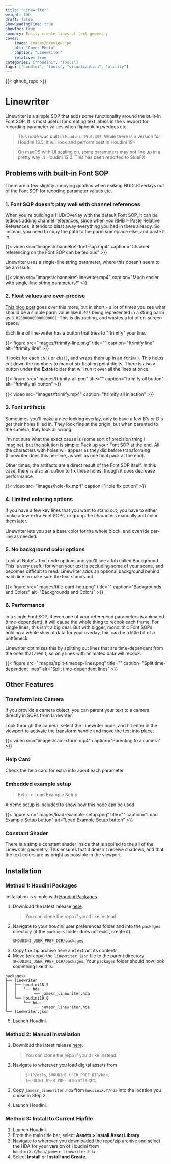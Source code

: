 ```yaml
---
title: "Linewriter"
weight: 100
draft: false
ShowReadingTime: true
ShowToc: true
summary: Easily create lines of text geometry
cover:
    image: images/preview.jpg
    alt: "Cover Photo"
    caption: "Linewriter"
    relative: true
categories: ["houdini", "tools"]
tags: ["houdini", "tools", "visualization", "utility"]
---
```


{{< github_repo >}}

# Linewriter

Linewriter is a simple SOP that adds some functionality around the built-in Font SOP. It is most useful for creating text labels in the viewport for recording parameter values when flipbooking wedges etc.

> This node was built in `Houdini 19.0.455`. While there is a version for
> Houdini 18.5, it will look and perform best in Houdini 19+

> On macOS with UI scaling on, some parameters may not line up in a pretty way in
> Houdini 19.0. This has been reported to SideFX.

## Problems with built-in Font SOP

There are a few slightly annoying gotchas when making HUDs/Overlays out of the Font SOP for recoding parameter values etc.

### 1. Font SOP doesn't play well with channel references

When you're building a HUD/Overlay with the default Font SOP, it can be tedious adding channel references, since when you RMB > Paste Relative References, it tends to blast away everything you had in there already. So instead, you need to copy the path to the parm someplace else, and paste it in.

{{< video src="images/channelref-font-sop.mp4" caption="Channel referencing on the Font SOP can be tedious" >}}

Linewriter uses a single-line string parameter, where this doesn't seem to be an issue.

{{< video src="images/channelref-linewriter.mp4" caption="Much easier with single-line string parameters!" >}}

### 2. Float values are over-precise

[This blog post](https://www.jamesrobinsonvfx.com/tips/2021/08/19/ftrim-function/)
goes over this more, but in short - a lot of times you see what should be a simple parm value like `0.025` being represented in a string parm as `0.025000000000000001`. This is distracting, and wastes a lot of on-screen space.

Each line of line-writer has a button that tries to "ftrimify" your line.

{{< figure src="images/ftrimify-line.png" title="" caption="ftrimify line" alt="ftrimify line" >}}

It looks for each `ch()` or `chs()`, and wraps them up in an `ftrim()`. This helps cut down the numbers to max of six floating point digits. There is also a button under the **Extra** folder that will run it over all the lines at once.

{{< figure src="images/ftrimify-all.png" title="" caption="ftrimify all button" alt="ftrimify all button" >}}

{{< video src="images/ftrimify.mp4" caption="ftrimify all in action" >}}

### 3. Font artifacts

Sometimes you'll make a nice looking overlay, only to have a few B's or D's get their holes filled in. They look fine at the origin, but when parented to the camera, they look all wrong.

I'm not sure what the exact cause is (some sort of precision thing I imagine),
but the solution is simple: Pack up your Font SOP at the end. All the characters with holes will appear as they did before transforming (Linewriter does this per-line, as well as one final pack at the end).

Other times, the artifacts are a direct result of the Font SOP itself. In this case, there is also an option to fix these holes, though it does decrease performance.

{{< video src="images/hole-fix.mp4" caption="Hole fix option" >}}

### 4. Limited coloring options

If you have a few key lines that you want to stand out, you have to either make a few extra Font SOPs, or group the characters manually and color them later.

Linewriter lets you set a base color for the whole block, and override per-line as needed.

### 5. No background color options

Look at Nuke's Text node options and you'll see a tab called Background. This is very useful for when your text is occluding some of your scene, and becomes difficult to read. Linewriter adds an optional background behind each line to make sure the text stands out.

{{< figure src="images/title-card-hou.png" title="" caption="Backgrounds and Colors" alt="Backgrounds and Colors" >}}

### 6. Performance

In a single Font SOP, if even one of your referenced parameters is animated
(time-dependent), it will cause the whole thing to recook each frame. For single lines, this isn't a big deal. But with bigger, monolithic Font SOPs holding a whole slew of data for your overlay, this can be a little bit of a bottleneck.

Linewriter optimizes this by splitting out lines that are time-dependent from the ones that aren't, so only lines with animated data will recook.

{{< figure src="images/split-timedep-lines.png" title="" caption="Split time-dependent lines" alt="Split time-dependent lines" >}}

## Other Features

### Transform into Camera

If you provide a camera object, you can parent your text to a camera directly in SOPs from Linewriter.

Look through the camera, select the Linewriter node, and hit enter in the viewport to activate the transform handle and move the text into place.

{{< video src="images/cam-xform.mp4" caption="Parenting to a camera" >}}

### Help Card

Check the help card for extra info about each parameter

###  Embedded example setup

> Extra > Load Example Setup

A demo setup is included to show how this node can be used

{{< figure src="images/load-example-setup.png" title="" caption="Load Example Setup button" alt="Load Example Setup button" >}}

### Constant Shader

There is a simple constant shader inside that is applied to the all of the Linewriter geometry. This ensures that it doesn't receive shadows, and that the text colors are as bright as possible in the viewport.

## Installation

### Method 1: Houdini Packages

Installation is simple with [Houdini Packages](https://www.sidefx.com/docs/houdini/ref/plugins.html).

1. Download the latest release [here](https://github.com/jamesrobinsonvfx/linewriter/releases/latest/download/linewriter.zip).
   > You can clone the repo if you'd like instead.
2. Navigate to your houdini user preferences folder and into the `packages`
   directory (if the `packages` folder does not exist, create it).
   ```
   $HOUDINI_USER_PREF_DIR/packages
   ```
3. Copy the zip archive here and extract its contents.
4. Move (or copy) the `linewriter.json` file to the parent directory
   `$HOUDINI_USER_PREF_DIR/packages`. Your `packages` folder should now look
   something like this:

```
packages/
├── linewriter
│   ├── houdini18.5
│   │   └── hda
│   │       └── jamesr_linewriter.hda
│   └── houdini19.0
│       └── hda
│           └── jamesr_linewriter.hda
└── linewriter.json
```

5. Launch Houdini.

### Method 2: Manual Installation

1. Download the latest release [here](https://github.com/jamesrobinsonvfx/linewriter/releases/latest/download/linewriter.zip).
   > You can clone the repo if you'd like instead.
2. Navigate to wherever you load digital assets from
    > `$HIP/otls`, `$HOUDINI_USER_PREF_DIR/hda`, `$HOUDINI_USER_PREF_DIR/otls` etc.
3. Copy `jamesr_linewriter.hda` from `houdiniX.Y/hda` into the location you chose in Step 2.

4. Launch Houdini.

### Method 3: Install to Current Hipfile

1. Launch Houdini.
2. From the main title bar, select **Assets > Install Asset Library**.
3. Navigate to wherever you downloaded the repo/zip archive and select the HDA for your version of Houdini from `houdiniX.Y/hda/jamesr_linewriter.hda`
4. Select **Install** or **Install and Create**.